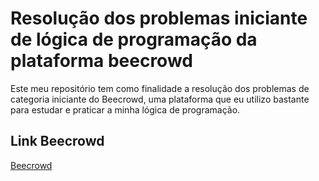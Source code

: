 # Resolução dos problemas iniciante de lógica de programação da plataforma beecrowd

Este meu repositório tem como finalidade a resolução dos problemas de categoria iniciante do Beecrowd, uma plataforma que eu utilizo bastante para estudar e praticar a minha lógica de programação.

## Link Beecrowd
[Beecrowd](https://www.beecrowd.com.br/judge/pt)
